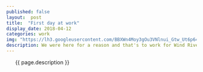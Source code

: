```yaml
---
published: false
layout:  post
title:  "First day at work"
display_date: 2018-04-12
categories: work
img: "https://lh3.googleusercontent.com/BBXWn4Moy3gOu3VNlnui_Gtw_Ut6p64QtK4u3xqgTSbCphrkZkvva02ko7JYwzL-yrJWqv55rV3tYG03-XXK2pau-jQjuhT40d6I0mrZUFQgs82L3ZgYjD7-YLAJ7Liib45u0LM2EpGOpTvnxVqVU9zm4Y159NWX_YELz4889EHrS1BHxtwI1saMp9yd7VLG2PbDq75tOIGtPIEIkgJ8ESgG64adSDMeK2yMKVlNsFt3lwEEMYLm7uGYieKibTVXYt_x6SXRHUG6u_yvYgWpq_ZMaIA_XpC8BmWzJIkq-pj_GoPJr1JKAqu0ZVn7I6hgxUHNku7FC7xPcVOYxZGPv4cuO1M-kiNzxjOGZkg_e3m5Ndz3xRMb70k6wW8dKuO-DV1W5gdu0JURk1bJnFxzFg7qktMSalfTme4mdwB6rTjnfqgpC97RjyiMlHauXPFgleV8QPhhFU9YkZPriAZfhUUdaMS783p11piwdfXbJ5ZoVuQOlg0sli6QOVAkIHk05IcVT3GBO_EUHuW4-d-SpJrQmHzMggZeNoKIvaYpv2pDsZcJIiVuYETRvho9Dhpr63xnXkRwc4IKg6J_hCyPQBDr7VJpZ7rnZ5Gm9Ec=w1239-h929-no"
description: We were here for a reason and that's to work for Wind River in Galati so here we were starting in the company
---
```


&nbsp;&nbsp;&nbsp;&nbsp;&nbsp;&nbsp;{{ page.description }}
